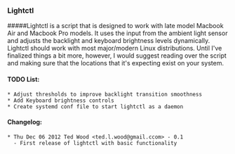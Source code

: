 ### Lightctl
#####Lightctl is a script that is designed to work with late model Macbook Air and Macbook Pro models. It uses the input from the ambient light sensor and adjusts the backlight and keyboard brightness levels dynamically. Lightctl should work with most major/modern Linux distributions. Until I've finalized things a bit more, however, I would suggest reading over the script and making sure that the locations that it's expecting exist on your system.

#### TODO List:
    * Adjust thresholds to improve backlight transition smoothness
    * Add Keyboard brightness controls
    * Create systemd conf file to start lightctl as a daemon

#### Changelog:
    * Thu Dec 06 2012 Ted Wood <ted.l.wood@gmail.ccom> - 0.1
      - First release of lightctl with basic functionality
